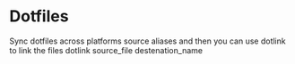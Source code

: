 # Dotfiles
Sync dotfiles across platforms 
source aliases and then you can use dotlink to link the files
dotlink source_file destenation_name
